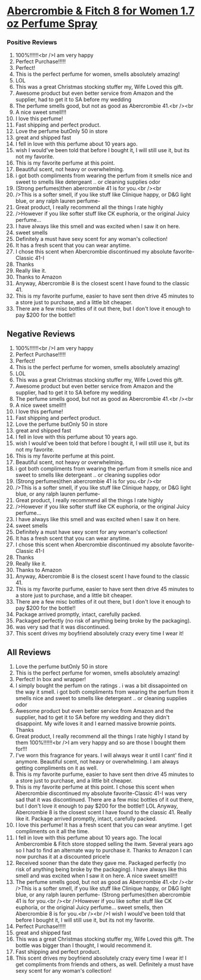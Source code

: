 # [Abercrombie &amp; Fitch 8 for Women 1.7 oz Perfume Spray](https://products.checkmycream.com/products/Abercrombie-and-Fitch-8-for-Women-1.7-oz-Perfume-Spray.html)

### Positive Reviews

<ol>
      <li>100%!!!!!!&lt;br /&gt;I am very happy</li>
      <li>Perfect Purchase!!!!!</li>
      <li>Perfect!  </li>
      <li>This is the perfect perfume for women, smells absolutely amazing!</li>
      <li>LOL</li>
      <li>This was a great Christmas stocking stuffer my, Wife Loved this gift.</li>
      <li>Awesome product but even better service from Amazon and the supplier, had to get it to SA before my wedding</li>
      <li>The perfume smells good, but not as good as Abercrombie 41.&lt;br /&gt;&lt;br</li>
      <li>A nice sweet smell!!!</li>
      <li>I love this perfume!</li>
      <li>Fast shipping and perfect product.</li>
      <li>Love the perfume butOnly 50 in store</li>
      <li>great and shipped fast</li>
      <li>I fell in love with this perfume about 10  years ago.  </li>
      <li>wish I would&#x27;ve been told that before I bought it, I will still use it, but its not my favorite.</li>
      <li>This is my favorite perfume at this point.</li>
      <li>Beautiful scent, not heavy or overwhelming.</li>
      <li>i got both compliments from wearing the perfum from it smells nice and sweet to smells like detergeant .. or cleaning supplies odor</li>
      <li>(Strong perfumes)then  abercrombie 41 is for you.&lt;br /&gt;&lt;br</li>
      <li>/&gt;This is a softer smell, if you like stuff like Clinique happy, or D&amp;G light blue, or any ralph lauren perfume-</li>
      <li>Great product, I really recommend all the things I rate highly</li>
      <li>/&gt;However if you like softer stuff like CK euphoria, or the original Juicy perfume...</li>
      <li>I have always like this smell and was excited when I saw it on here.</li>
      <li>sweet smells</li>
      <li>Definitely a must have sexy scent for any woman&#x27;s collection!</li>
      <li>It has a fresh scent that you can wear anytime.</li>
      <li>I chose this scent when Abercrombie discontinued my absolute favorite-Classic 41-I</li>
      <li>Thanks</li>
      <li>Really like it.</li>
      <li>Thanks to Amazon</li>
      <li>Anyway, Abercrombie 8 is the closest scent I have found to the classic 41.</li>
      <li>This is my favorite purfume, easier to have sent then drive 45 minutes to a store just to purchase, and a little bit cheaper.</li>
      <li>There are a few misc bottles of it out there, but I don&#x27;t love it enough to pay $200 for the bottle!!</li>
</ol>


<h2>Negative Reviews</h2>
<ol>
<li> 100%!!!!!!&lt;br /&gt;I am very happy</li>
<li> Perfect Purchase!!!!!</li>
<li> Perfect!  </li>
<li> This is the perfect perfume for women, smells absolutely amazing!</li>
<li> LOL</li>
<li> This was a great Christmas stocking stuffer my, Wife Loved this gift.</li>
<li> Awesome product but even better service from Amazon and the supplier, had to get it to SA before my wedding</li>
<li> The perfume smells good, but not as good as Abercrombie 41.&lt;br /&gt;&lt;br</li>
<li> A nice sweet smell!!!</li>
<li> I love this perfume!</li>
<li> Fast shipping and perfect product.</li>
<li> Love the perfume butOnly 50 in store</li>
<li> great and shipped fast</li>
<li> I fell in love with this perfume about 10  years ago.  </li>
<li> wish I would&#x27;ve been told that before I bought it, I will still use it, but its not my favorite.</li>
<li> This is my favorite perfume at this point.</li>
<li> Beautiful scent, not heavy or overwhelming.</li>
<li> i got both compliments from wearing the perfum from it smells nice and sweet to smells like detergeant .. or cleaning supplies odor</li>
<li> (Strong perfumes)then  abercrombie 41 is for you.&lt;br /&gt;&lt;br</li>
<li> /&gt;This is a softer smell, if you like stuff like Clinique happy, or D&amp;G light blue, or any ralph lauren perfume-</li>
<li> Great product, I really recommend all the things I rate highly</li>
<li> /&gt;However if you like softer stuff like CK euphoria, or the original Juicy perfume...</li>
<li> I have always like this smell and was excited when I saw it on here.</li>
<li> sweet smells</li>
<li> Definitely a must have sexy scent for any woman&#x27;s collection!</li>
<li> It has a fresh scent that you can wear anytime.</li>
<li> I chose this scent when Abercrombie discontinued my absolute favorite-Classic 41-I</li>
<li> Thanks</li>
<li> Really like it.</li>
<li> Thanks to Amazon</li>
<li> Anyway, Abercrombie 8 is the closest scent I have found to the classic 41.</li>
<li> This is my favorite purfume, easier to have sent then drive 45 minutes to a store just to purchase, and a little bit cheaper.</li>
<li> There are a few misc bottles of it out there, but I don&#x27;t love it enough to pay $200 for the bottle!!</li>
<li> Package arrived promptly, intact, carefully packed.</li>
<li> Packaged perfectly (no risk of anything being broke by the packaging).</li>
<li> was very sad that it was discontinued.</li>
<li> This scent drives my boyfriend absolutely crazy every time I wear it!</li>
</ol>

<h2>All Reviews</h2>

<ol>
    <li> Love the perfume butOnly 50 in store</li>
    <li> This is the perfect perfume for women, smells absolutely amazing!</li>
    <li> Perfect!  In box and wrapper!</li>
    <li> I simply bought the perfum on the ratings . i was a bit dissapointed on the way it smell. i got both compliments from wearing the perfum from it smells nice and sweet to smells like detergeant .. or cleaning supplies odor</li>
    <li> Awesome product but even better service from Amazon and the supplier, had to get it to SA before my wedding and they didn&#x27;t disappoint. My wife loves it and I earned massive brownie points. Thanks</li>
    <li> Great product, I really recommend all the things I rate highly I stand by them 100%!!!!!!&lt;br /&gt;I am very happy and so are those I bought them for!!!</li>
    <li> I&#x27;ve worn this fragrance for years. I will always wear it until I cant&#x27; find it anymore. Beautiful scent, not heavy or overwhelming. I am always getting compliments on it as well.</li>
    <li> This is my favorite purfume, easier to have sent then drive 45 minutes to a store just to purchase, and a little bit cheaper.</li>
    <li> This is my favorite perfume at this point. I chose this scent when Abercrombie discontinued my absolute favorite-Classic 41-I was very sad that it was discontinued. There are a few misc bottles of it out there, but I don&#x27;t love it enough to pay $200 for the bottle!! LOL Anyway, Abercrombie 8 is the closest scent I have found to the classic 41. Really like it. Package arrived promptly, intact, carefully packed.</li>
    <li> I love this perfume! It has a fresh scent that you can wear anytime. I get compliments on it all the time.</li>
    <li> I fell in love with this perfume about 10  years ago.  The local Ambercrombie &amp; Fitch store stopped selling the itwm. Several years ago so I had to find an alternate way to purchase it.  Thanks to Amazon I can now purchas it at a discounted price!e</li>
    <li> Received sooner than the date they gave me. Packaged perfectly (no risk of anything being broke by the packaging). I have always like this smell and was excited when I saw it on here. A nice sweet smell!!!</li>
    <li> The perfume smells good, but not as good as Abercrombie 41.&lt;br /&gt;&lt;br /&gt;This is a softer smell, if you like stuff like Clinique happy, or D&amp;G light blue, or any ralph lauren perfume- (Strong perfumes)then  abercrombie 41 is for you.&lt;br /&gt;&lt;br /&gt;However if you like softer stuff like CK euphoria, or the original Juicy perfume... sweet smells, then Abercrombie 8 is for you.&lt;br /&gt;&lt;br /&gt;I wish I would&#x27;ve been told that before I bought it, I will still use it, but its not my favorite.</li>
    <li> Perfect Purchase!!!!!</li>
    <li> great and shipped fast</li>
    <li> This was a great Christmas stocking stuffer my, Wife Loved this gift. The bottle was bigger than I thought, I would recommend it.</li>
    <li> Fast shipping and perfect product.</li>
    <li> This scent drives my boyfriend absolutely crazy every time I wear it! I get compliments from friends and others, as well. Definitely a must have sexy scent for any woman&#x27;s collection!</li>
</ol>




